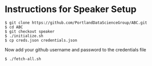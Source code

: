 # Instructions for Speaker Setup

```
$ git clone https://github.com/PortlandDataScienceGroup/ABC.git
$ cd ABC
$ git checkout speaker
$ ./initialize.sh
$ cp creds.json credentials.json
```

Now add your github username and password to the credentials file

```
$ ./fetch-all.sh
```
